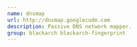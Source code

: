 ```yaml
---
name: dnsmap
url: http://dnsmap.googlecode.com
description: Passive DNS network mapper.
group: blackarch blackarch-fingerprint
---
```

